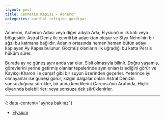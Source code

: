 ```yaml
---
layout: post
title: Cennetin Kapısı - Acheron
categories: aarthal religion gokdiyar
---
```

Acheron, Acheron Adası veya diğer adıyla Ada; Elysium’un ilk katı veya bölgesidir. Astral Deniz ile çevrili bir adacıktan oluşur ve Styx Nehri’nin bir ağzı bu katmana bağlıdır. Adanın ortasında hemen hemen bütün adayı kaplayan Ay Kapısı bulunur. Göçmüş olanların ilk uğradığı bu katta Persis hüküm sürer.

Burada ay ve güneş aynı anda var olur. Sisli olmasıyla bilinir. Doğru yaşamış, görevlerini yerine getirmiş olanlar tepelerinde ayın onları izlediğini görür ve Kayıkçı Kharon ile çarşaf gibi bir suyun üzerinden geçerler. Yeterince iyi olmayanlar ise güneşi görür, kızgın dalgalar onları Astral Denizin sonsuzluğuna sürükler, bir anda kendilerini Carcosa’nın Arafında, Hiçlik diyarında bulabilirler; veya sonsuza dek sürüklenirler.

---
{: data-content="ayrıca bakınız"}

- [Elysium](gokdiyar-elysium)